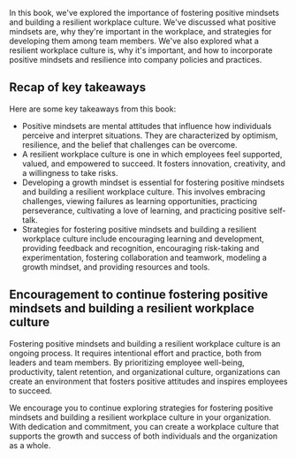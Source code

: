 
In this book, we've explored the importance of fostering positive mindsets and building a resilient workplace culture. We've discussed what positive mindsets are, why they're important in the workplace, and strategies for developing them among team members. We've also explored what a resilient workplace culture is, why it's important, and how to incorporate positive mindsets and resilience into company policies and practices.

Recap of key takeaways
----------------------

Here are some key takeaways from this book:

* Positive mindsets are mental attitudes that influence how individuals perceive and interpret situations. They are characterized by optimism, resilience, and the belief that challenges can be overcome.
* A resilient workplace culture is one in which employees feel supported, valued, and empowered to succeed. It fosters innovation, creativity, and a willingness to take risks.
* Developing a growth mindset is essential for fostering positive mindsets and building a resilient workplace culture. This involves embracing challenges, viewing failures as learning opportunities, practicing perseverance, cultivating a love of learning, and practicing positive self-talk.
* Strategies for fostering positive mindsets and building a resilient workplace culture include encouraging learning and development, providing feedback and recognition, encouraging risk-taking and experimentation, fostering collaboration and teamwork, modeling a growth mindset, and providing resources and tools.

Encouragement to continue fostering positive mindsets and building a resilient workplace culture
------------------------------------------------------------------------------------------------

Fostering positive mindsets and building a resilient workplace culture is an ongoing process. It requires intentional effort and practice, both from leaders and team members. By prioritizing employee well-being, productivity, talent retention, and organizational culture, organizations can create an environment that fosters positive attitudes and inspires employees to succeed.

We encourage you to continue exploring strategies for fostering positive mindsets and building a resilient workplace culture in your organization. With dedication and commitment, you can create a workplace culture that supports the growth and success of both individuals and the organization as a whole.